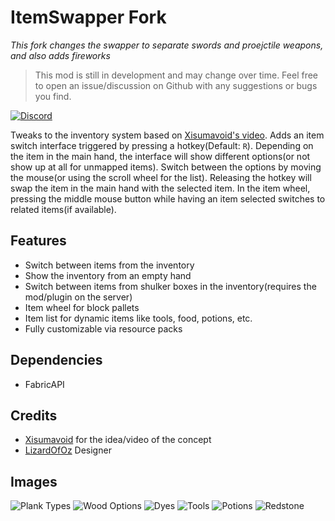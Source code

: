 # ItemSwapper Fork

*This fork changes the swapper to separate swords and proejctile weapons, and also adds fireworks*

> This mod is still in development and may change over time. Feel free to open an issue/discussion on Github with any suggestions or bugs you find.

[![Discord](https://tr7zw.dev/curse/Discord-long.png)](https://discord.gg/2wKH8yeThf)

Tweaks to the inventory system based on [Xisumavoid's video](https://www.youtube.com/watch?v=A6DvnFCW5FY).
Adds an item switch interface triggered by pressing a hotkey(Default: `R`). Depending on the item in the main hand, the interface will show different options(or not show up at all for unmapped items). Switch between the options by moving the mouse(or using the scroll wheel for the list). Releasing the hotkey will swap the item in the main hand with the selected item. In the item wheel, pressing the middle mouse button while having an item selected switches to related items(if available).

## Features

- Switch between items from the inventory
- Show the inventory from an empty hand
- Switch between items from shulker boxes in the inventory(requires the mod/plugin on the server)
- Item wheel for block pallets
- Item list for dynamic items like tools, food, potions, etc.
- Fully customizable via resource packs

## Dependencies

- FabricAPI

## Credits

- [Xisumavoid](https://www.youtube.com/xisumavoid) for the idea/video of the concept
- [LizardOfOz](https://www.youtube.com/LizardOfOz) Designer

## Images

![Plank Types](https://raw.githubusercontent.com/tr7zw/ItemSwapper/1.19/img/planktypes.png)
![Wood Options](https://raw.githubusercontent.com/tr7zw/ItemSwapper/1.19/img/woodoptions.png)
![Dyes](https://raw.githubusercontent.com/tr7zw/ItemSwapper/1.19/img/dyes.png)
![Tools](https://raw.githubusercontent.com/tr7zw/ItemSwapper/1.19/img/tools.png)
![Potions](https://raw.githubusercontent.com/tr7zw/ItemSwapper/1.19/img/potions.png)
![Redstone](https://raw.githubusercontent.com/tr7zw/ItemSwapper/1.19/img/redstone.png)
